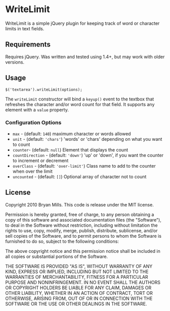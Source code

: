 WriteLimit
===========

WriteLimit is a simple jQuery plugin for keeping track of word or character limits in text fields.

Requirements
------------

Requires jQuery. Was written and tested using 1.4+, but may work with older versions.

Usage
-----

    $('textarea').writeLimit(options);

The `writeLimit` constructor will bind a `keyup()` event to the textbox that refreshes the character and/or word count for that field. It supports any element with a `value` property.

### Configuration Options

 - `max` - (default: `140`) maximum character or words allowed  
 - `unit` - (default: `'chars'`) 'words' or 'chars' depending on what you want to count
 - `counter`- (default: `null`) Element that displays the count 
 - `countDirection` - (default: `'down'`) 'up' or 'down', if you want the counter to increment or decrement
 - `overClass` - (default: `'over-limit'`) Class name to add to the counter when over the limit
 - `uncounted` - (default: `[]`) Optional array of character not to count
    
License
-------

Copyright 2010 Bryan Mills. This code is release under the MIT license.

Permission is hereby granted, free of charge, to any person obtaining a copy
of this software and associated documentation files (the "Software"), to deal
in the Software without restriction, including without limitation the rights
to use, copy, modify, merge, publish, distribute, sublicense, and/or sell
copies of the Software, and to permit persons to whom the Software is
furnished to do so, subject to the following conditions:

The above copyright notice and this permission notice shall be included in
all copies or substantial portions of the Software.

THE SOFTWARE IS PROVIDED "AS IS", WITHOUT WARRANTY OF ANY KIND, EXPRESS OR
IMPLIED, INCLUDING BUT NOT LIMITED TO THE WARRANTIES OF MERCHANTABILITY,
FITNESS FOR A PARTICULAR PURPOSE AND NONINFRINGEMENT. IN NO EVENT SHALL THE
AUTHORS OR COPYRIGHT HOLDERS BE LIABLE FOR ANY CLAIM, DAMAGES OR OTHER
LIABILITY, WHETHER IN AN ACTION OF CONTRACT, TORT OR OTHERWISE, ARISING FROM,
OUT OF OR IN CONNECTION WITH THE SOFTWARE OR THE USE OR OTHER DEALINGS IN
THE SOFTWARE.